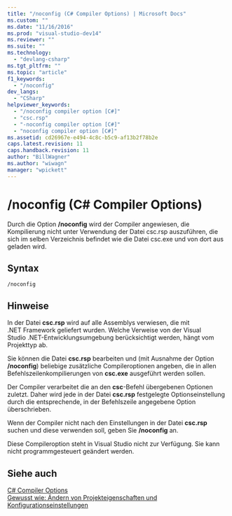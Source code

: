 ```yaml
---
title: "/noconfig (C# Compiler Options) | Microsoft Docs"
ms.custom: ""
ms.date: "11/16/2016"
ms.prod: "visual-studio-dev14"
ms.reviewer: ""
ms.suite: ""
ms.technology: 
  - "devlang-csharp"
ms.tgt_pltfrm: ""
ms.topic: "article"
f1_keywords: 
  - "/noconfig"
dev_langs: 
  - "CSharp"
helpviewer_keywords: 
  - "/noconfig compiler option [C#]"
  - "csc.rsp"
  - "-noconfig compiler option [C#]"
  - "noconfig compiler option [C#]"
ms.assetid: cd26967e-e494-4c8c-b5c9-af13b2f78b2e
caps.latest.revision: 11
caps.handback.revision: 11
author: "BillWagner"
ms.author: "wiwagn"
manager: "wpickett"
---
```

# /noconfig (C# Compiler Options)
Durch die Option **\/noconfig** wird der Compiler angewiesen, die Kompilierung nicht unter Verwendung der Datei csc.rsp auszuführen, die sich im selben Verzeichnis befindet wie die Datei csc.exe und von dort aus geladen wird.  
  
## Syntax  
  
```  
/noconfig  
```  
  
## Hinweise  
 In der Datei **csc.rsp** wird auf alle Assemblys verwiesen, die mit .NET Framework geliefert wurden.  Welche Verweise von der Visual Studio .NET\-Entwicklungsumgebung berücksichtigt werden, hängt vom Projekttyp ab.  
  
 Sie können die Datei **csc.rsp** bearbeiten und \(mit Ausnahme der Option **\/noconfig**\) beliebige zusätzliche Compileroptionen angeben, die in allen Befehlszeilenkompilierungen von **csc.exe** ausgeführt werden sollen.  
  
 Der Compiler verarbeitet die an den **csc**\-Befehl übergebenen Optionen zuletzt.  Daher wird jede in der Datei **csc.rsp** festgelegte Optionseinstellung durch die entsprechende, in der Befehlszeile angegebene Option überschrieben.  
  
 Wenn der Compiler nicht nach den Einstellungen in der Datei **csc.rsp** suchen und diese verwenden soll, geben Sie **\/noconfig** an.  
  
 Diese Compileroption steht in Visual Studio nicht zur Verfügung. Sie kann nicht programmgesteuert geändert werden.  
  
## Siehe auch  
 [C\# Compiler Options](../../../csharp/language-reference/compiler-options/index.md)   
 [Gewusst wie: Ändern von Projekteigenschaften und Konfigurationseinstellungen](http://msdn.microsoft.com/de-de/e7184bc5-2f2b-4b4f-aa9a-3ecfcbc48b67)